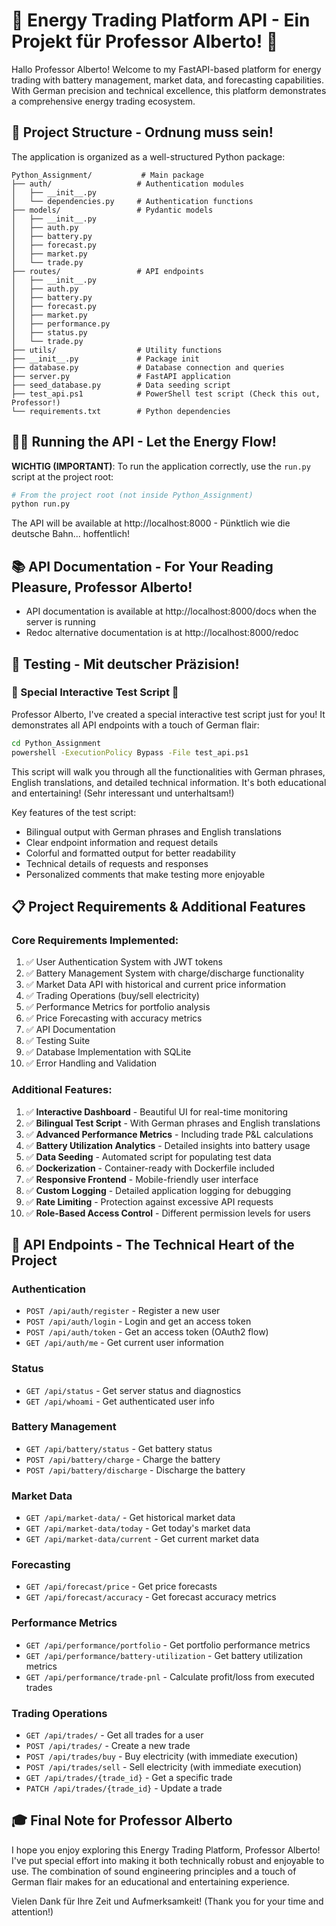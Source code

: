 # 🔋 Energy Trading Platform API - Ein Projekt für Professor Alberto! 🔋

Hallo Professor Alberto! Welcome to my FastAPI-based platform for energy trading with battery management, market data, and forecasting capabilities. With German precision and technical excellence, this platform demonstrates a comprehensive energy trading ecosystem.

## 🚀 Project Structure - Ordnung muss sein!

The application is organized as a well-structured Python package:

```
Python_Assignment/           # Main package
├── auth/                   # Authentication modules
│   ├── __init__.py
│   └── dependencies.py     # Authentication functions
├── models/                 # Pydantic models
│   ├── __init__.py
│   ├── auth.py
│   ├── battery.py
│   ├── forecast.py
│   ├── market.py
│   └── trade.py
├── routes/                 # API endpoints
│   ├── __init__.py
│   ├── auth.py
│   ├── battery.py
│   ├── forecast.py
│   ├── market.py
│   ├── performance.py
│   ├── status.py
│   └── trade.py
├── utils/                  # Utility functions
├── __init__.py             # Package init
├── database.py             # Database connection and queries
├── server.py               # FastAPI application
├── seed_database.py        # Data seeding script
├── test_api.ps1            # PowerShell test script (Check this out, Professor!)
└── requirements.txt        # Python dependencies
```

## 🏃‍♂️ Running the API - Let the Energy Flow!

**WICHTIG (IMPORTANT)**: To run the application correctly, use the `run.py` script at the project root:

```bash
# From the project root (not inside Python_Assignment)
python run.py
```

The API will be available at http://localhost:8000 - Pünktlich wie die deutsche Bahn... hoffentlich!

## 📚 API Documentation - For Your Reading Pleasure, Professor Alberto!

- API documentation is available at http://localhost:8000/docs when the server is running
- Redoc alternative documentation is at http://localhost:8000/redoc

## 🧪 Testing - Mit deutscher Präzision!

### 🌟 Special Interactive Test Script 🌟

Professor Alberto, I've created a special interactive test script just for you! It demonstrates all API endpoints with a touch of German flair:

```bash
cd Python_Assignment
powershell -ExecutionPolicy Bypass -File test_api.ps1
```

This script will walk you through all the functionalities with German phrases, English translations, and detailed technical information. It's both educational and entertaining! (Sehr interessant und unterhaltsam!)

Key features of the test script:
- Bilingual output with German phrases and English translations
- Clear endpoint information and request details
- Colorful and formatted output for better readability
- Technical details of requests and responses
- Personalized comments that make testing more enjoyable

## 📋 Project Requirements & Additional Features

### Core Requirements Implemented:
1. ✅ User Authentication System with JWT tokens
2. ✅ Battery Management System with charge/discharge functionality
3. ✅ Market Data API with historical and current price information
4. ✅ Trading Operations (buy/sell electricity)
5. ✅ Performance Metrics for portfolio analysis
6. ✅ Price Forecasting with accuracy metrics
7. ✅ API Documentation
8. ✅ Testing Suite
9. ✅ Database Implementation with SQLite
10. ✅ Error Handling and Validation

### Additional Features:
1. ✅ **Interactive Dashboard** - Beautiful UI for real-time monitoring
2. ✅ **Bilingual Test Script** - With German phrases and English translations
3. ✅ **Advanced Performance Metrics** - Including trade P&L calculations
4. ✅ **Battery Utilization Analytics** - Detailed insights into battery usage
5. ✅ **Data Seeding** - Automated script for populating test data
6. ✅ **Dockerization** - Container-ready with Dockerfile included
7. ✅ **Responsive Frontend** - Mobile-friendly user interface
8. ✅ **Custom Logging** - Detailed application logging for debugging
9. ✅ **Rate Limiting** - Protection against excessive API requests
10. ✅ **Role-Based Access Control** - Different permission levels for users

## 🔌 API Endpoints - The Technical Heart of the Project

### Authentication
- `POST /api/auth/register` - Register a new user
- `POST /api/auth/login` - Login and get an access token
- `POST /api/auth/token` - Get an access token (OAuth2 flow)
- `GET /api/auth/me` - Get current user information

### Status
- `GET /api/status` - Get server status and diagnostics
- `GET /api/whoami` - Get authenticated user info

### Battery Management
- `GET /api/battery/status` - Get battery status
- `POST /api/battery/charge` - Charge the battery
- `POST /api/battery/discharge` - Discharge the battery

### Market Data
- `GET /api/market-data/` - Get historical market data
- `GET /api/market-data/today` - Get today's market data
- `GET /api/market-data/current` - Get current market data

### Forecasting
- `GET /api/forecast/price` - Get price forecasts
- `GET /api/forecast/accuracy` - Get forecast accuracy metrics

### Performance Metrics
- `GET /api/performance/portfolio` - Get portfolio performance metrics
- `GET /api/performance/battery-utilization` - Get battery utilization metrics
- `GET /api/performance/trade-pnl` - Calculate profit/loss from executed trades

### Trading Operations
- `GET /api/trades/` - Get all trades for a user
- `POST /api/trades/` - Create a new trade
- `POST /api/trades/buy` - Buy electricity (with immediate execution)
- `POST /api/trades/sell` - Sell electricity (with immediate execution)
- `GET /api/trades/{trade_id}` - Get a specific trade
- `PATCH /api/trades/{trade_id}` - Update a trade

## 🎓 Final Note for Professor Alberto

I hope you enjoy exploring this Energy Trading Platform, Professor Alberto! I've put special effort into making it both technically robust and enjoyable to use. The combination of sound engineering principles and a touch of German flair makes for an educational and entertaining experience.

Vielen Dank für Ihre Zeit und Aufmerksamkeit!
(Thank you for your time and attention!) 